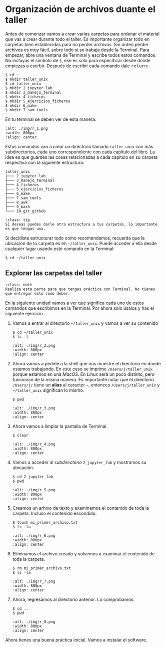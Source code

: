 # Organización de archivos duante el taller

Antes de comenzar vamos a crear varias carpetas para ordenar el material que vas a crear durante todo el taller. Es importante organizar todo en carpetas bien establecidas para no perder archivos. Sin orden perder archivos es muy fácil, sobre todo si se trabaja desde la Terminal. Para empezar, abre una ventana de Terminal y escribe todos estos comandos. No incluyas el símbolo de `$`, ese es solo para especificar desde dónde empiezas a escrbir. Después de escribir cada comando dale <kbd>return</kbd>:

```shell
$ cd ~
$ mkdir taller_unix
$ cd taller_unix
$ mkdir 2_jupyter_lab
$ mkdir 3_manejo_terminal
$ mkdir 4_ficheros
$ mkdir 5_ejercicios_ficheros
$ mkdir 6_make
$ mkdir 7_sam_tools
```

En tu terminal se deben ver de esta manera:

```{image} ./img/r_1.png
:alt: ./img/r_1.png
:width: 800px
:align: center
```

Estos comandos van a crear un directorio llamado `taller_unix` con más subdirectorios, cada uno correspondiente con cada capítulo del libro. La idea es que guardes las cosas relacionadas a cada capítulo en su carpeta respectiva con la siguiente estructura:

```
taller_unix
├─── 2_jupyter_lab  
├─── 3_manejo_terminal
├─── 4_ficheros
├─── 5_ejercicios_ficheros
├─── 6_make
├─── 7_sam_tools
├─── 8_awk
├─── 9_bash
└─── 10_git_github
```

```{admonition} Tip
:class: tip
Si deseas puedes darle otra estructura a tus carpetas, lo importante es que tengas una. 
```

Si decidiste estructurar todo como recomendamos, recuerda que la ubicación de tu carpeta es en `~/taller_unix`. Puede acceder a ella desde cualquier lugar usando este comando en la Terminal: 

```
$ cd ~/taller_unix
```

## Explorar las carpetas del taller

```{admonition} Nota
:class: note
Realiza esta parte para que tengas práctica con Terminal. No tienes que entregar esto como deber.   
```

En la siguiente unidad vamos a ver qué significa cada uno de estos comandos que escribimos en la Terminal. Por ahora solo úsalos y has el siguiente ejercicio. 

1. Vamos a entrar al directorio `~/taller_unix` y vamos a ver su contenido
    ```shell
    $ cd ~/taller_unix
    $ ls -l
    ```
    ```{image} ./img/r_2.png
    :alt: ./img/r_2.png
    :width: 800px
    :align: center
    ```
2. Ahora vamos a pedirle a la shell que nos muestre el directorio en donde estamos trabajando. En este caso se imprime `/Users/j/taller_unix` porque estamos en una *MacOS*. En *Linux* será un poco distinto, pero funcionan de la misma manera. Es importante notar que el directorio `/Users/j/` tiene un **alias** al caracter `~`, entonces `/Users/j/taller_unix` y `~/taller_unix` significan lo mismo. 
    ```shell
    $ pwd
    ```
    ```{image} ./img/r_3.png
    :alt: ./img/r_3.png
    :width: 800px
    :align: center
    ```
3. Ahora vamos a limpiar la pantalla de Terminal.
    ```shell
    $ clear
    ```
    ```{image} ./img/r_4.png
    :alt: ./img/r_4.png
    :width: 800px
    :align: center
    ```
4. Vamos a acceder al *subdirectorio* `2_jupyter_lab` y mostramos su ubicación.
    ```shell
    $ cd 2_jupyter_lab
    $ pwd
    ```
    ```{image} ./img/r_5.png
    :alt: ./img/r_5.png
    :width: 800px
    :align: center
    ```
5. Creamos un arhivo de texto y examinamos el contenido de toda la carpeta. Incluso el contenido escondido.
    ```shell
    $ touch mi_primer_archivo.txt
    $ ls -la
    ```
    ```{image} ./img/r_6.png
    :alt: ./img/r_6.png
    :width: 800px
    :align: center
    ```
6. Eliminamos el archivo creado y volvemos a examinar el contenido de toda la carpeta.
    ```shell
    $ rm mi_primer_archivo.txt
    $ ls -la
    ```
    ```{image} ./img/r_7.png
    :alt: ./img/r_7.png
    :width: 800px
    :align: center
    ```
7. Ahora, regresamos al directorio anterior. Lo comprobamos. 
    ```shell
    $ cd ..
    $ pwd
    ```
    
    ```{image} ./img/r_8.png
    :alt: ./img/r_8.png
    :width: 800px
    :align: center
    ```

Ahora tienes una buena práctica inicial. Vamos a instalar el software.
